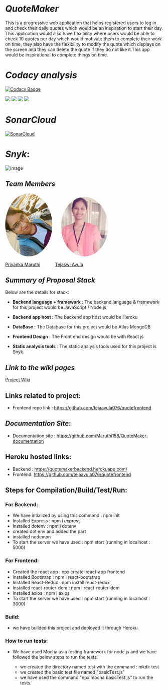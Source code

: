 # _QuoteMaker_
This is a progressive web application that helps registered users to log in and check their daily quotes which would be an inspiration to start their day. This application would also have flexibility where users would be able to check 10 quotes per day which would motivate them to complete their work on time, they also have the flexibility to modify the quote which displays on the screen and they can delete the quote if they do not like it.This app would be inspirational to complete things on time.

# _Codacy analysis_
[![Codacy Badge](https://app.codacy.com/project/badge/Grade/c1a4b790ced34413b39992a006a20c56)](https://www.codacy.com/gh/Maruthi158/QuoteMaker/dashboard?utm_source=github.com&amp;utm_medium=referral&amp;utm_content=Maruthi158/QuoteMaker&amp;utm_campaign=Badge_Grade)

[![](https://img.shields.io/github/issues-raw/Maruthi158/QuoteMaker)](https://github.com/Maruthi158/QuoteMaker/issues)
[![](https://img.shields.io/github/issues-closed-raw/Maruthi158/QuoteMaker)](https://github.com/Maruthi158/QuoteMaker/issues?q=is%3Aissue+is%3Aclosed)
[![](https://img.shields.io/github/milestones/open/Maruthi158/QuoteMaker)](https://github.com/Maruthi158/QuoteMaker/milestones)
[![](https://img.shields.io/github/languages/code-size/Maruthi158/QuoteMaker)](https://github.com/Maruthi158/QuoteMaker)

# _SonarCloud_
[![SonarCloud](https://sonarcloud.io/images/project_badges/sonarcloud-white.svg)](https://sonarcloud.io/summary/new_code?id=tejaavula076_QuoteMaker-1)

# _Snyk_:
![image](https://user-images.githubusercontent.com/77593316/156403624-d45b54c8-7a9e-41bd-986d-6154acb04d85.png)


## _Team Members_

 <img src="Priyanka.jpg" alt="drawing" width="150" style="border-radius:50%" />   &nbsp;&nbsp;&nbsp;&nbsp;&nbsp;                     <img src="Tejaswi.jpg" alt="Tejaswi" width="150" style="border-radius:50%"/>

[Priyanka Maruthi](https://github.com/Maruthi158) &nbsp;&nbsp;&nbsp;&nbsp;&nbsp;&nbsp;&nbsp;&nbsp;&nbsp;&nbsp;  [Tejaswi Avula](https://github.com/tejaavula076)


## _Summary of Proposal Stack_

Below are the details for stack:

* **Backend language + framework :** The backend language & framework for this project would be JavaScript / Node.js

* **Backend app host :** The backend app host would be Heroku

* **DataBase :** The Database for this project would be Atlas MongoDB

* **Frontend Design** :   The Front end design would be with React js

* **Static analysis tools** : The static analysis tools used for this project is Snyk.

## _Link to the wiki pages_

[Project Wiki](https://github.com/Maruthi158/QuoteMaker/wiki/Group-Organization)

## Links related to project:
* Frontend repo link : https://github.com/tejaavula076/quotefrontend

## _Documentation Site_:
*  Documentation site : https://github.com/Maruthi158/QuoteMaker-documentation

## Heroku hosted links:
* Backend : https://quotemakerbackend.herokuapp.com/
* Frontend: https://github.com/tejaavula076/quotefrontend
 
## Steps for Compilation/Build/Test/Run:

### For Backend:
* We have intialized by using this command : npm init
* Installed Express : npm i express
* Installed dotenv : npm i dotenv
* created dot env and added the part
* installed nodemon
* To start the server we have used : npm start (running in localhost : 5000)

### For Frontend:
* Created the react app : npx create-react-app frontend
* Installed Bootstrap : npm i react-bootstrap
* Installed React-Redux : npm install react-redux
* Installed react-router-dom : npm i react-router-dom
* Installed axios : npm i axios
* To start the server we have used : npm start (running in localhost : 3000)
### Build:
* we have builded this project and deployed it through Heroku
### How to run tests:
* We have used Mocha as a testing framework for node.js and we have followed the below steps to run the tests.

     * we created the directory named test with the command : mkdir test
     * we created the basic test file named "basicTest.js"
     * we have used the command "npx mocha basicTest.js" to run the tests.
